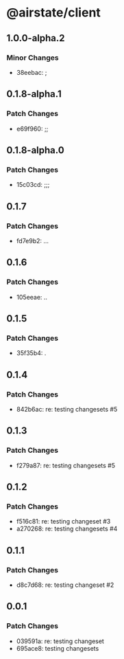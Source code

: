 # @airstate/client

## 1.0.0-alpha.2

### Minor Changes

- 38eebac: ;

## 0.1.8-alpha.1

### Patch Changes

- e69f960: ;;

## 0.1.8-alpha.0

### Patch Changes

- 15c03cd: ;;;

## 0.1.7

### Patch Changes

- fd7e9b2: ...

## 0.1.6

### Patch Changes

- 105eeae: ..

## 0.1.5

### Patch Changes

- 35f35b4: .

## 0.1.4

### Patch Changes

- 842b6ac: re: testing changesets #5

## 0.1.3

### Patch Changes

- f279a87: re: testing changesets #5

## 0.1.2

### Patch Changes

- f516c81: re: testing changeset #3
- a270268: re: testing changesets #4

## 0.1.1

### Patch Changes

- d8c7d68: re: testing changeset #2

## 0.0.1

### Patch Changes

- 039591a: re: testing changeset
- 695ace8: testing changesets
